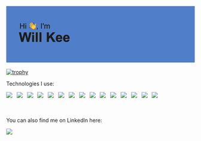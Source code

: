 <img src="./header.png" />

<div>
  
  
  [![trophy](https://github-profile-trophy.vercel.app/?username=willkee&rank=SECRET,SSS,SS,S,AAA,AA,A,BBB,BB,B)](https://github.com/willkee/github-profile-trophy)

  
</div>

Technologies I use:

<div>
  <img src="https://cdn.jsdelivr.net/gh/devicons/devicon/icons/vscode/vscode-original.svg" width="35px" />
  &nbsp;
  <img src="https://cdn.jsdelivr.net/gh/devicons/devicon/icons/javascript/javascript-plain.svg" width="35px"/>
  &nbsp;
  <img src="https://cdn.jsdelivr.net/gh/devicons/devicon/icons/nodejs/nodejs-original.svg" width="35px" />
  &nbsp;
  <img src="https://cdn.jsdelivr.net/gh/devicons/devicon/icons/react/react-original.svg" width="35px"/>
  &nbsp;
  <img src="https://cdn.jsdelivr.net/gh/devicons/devicon/icons/redux/redux-original.svg" width="35px"/>
  &nbsp;
  <img src="https://cdn.jsdelivr.net/gh/devicons/devicon/icons/express/express-original-wordmark.svg" width="35px"/>
  &nbsp;
  <img src="https://cdn.jsdelivr.net/gh/devicons/devicon/icons/postgresql/postgresql-original.svg" width="35px"/>
  &nbsp;
  <img src="https://cdn.jsdelivr.net/gh/devicons/devicon/icons/sequelize/sequelize-original.svg" width="35px"/>
  &nbsp;
  <img src="https://cdn.jsdelivr.net/gh/devicons/devicon/icons/python/python-original.svg" width="35px"/>
  &nbsp;
   <img src="https://cdn.jsdelivr.net/gh/devicons/devicon/icons/flask/flask-original.svg" width="35px"/>
  &nbsp;
  <img src="https://cdn.jsdelivr.net/gh/devicons/devicon/icons/html5/html5-plain.svg" width="35px"/>
  &nbsp;
   <img src="https://cdn.jsdelivr.net/gh/devicons/devicon/icons/css3/css3-plain.svg" width="35px"/>
  &nbsp;
  <img src="https://cdn.jsdelivr.net/gh/devicons/devicon/icons/git/git-original.svg" width="35px"/>
  &nbsp;
  <img src="https://cdn.jsdelivr.net/gh/devicons/devicon/icons/amazonwebservices/amazonwebservices-plain-wordmark.svg" width="35px"/>
  &nbsp;
  <img src="https://cdn.jsdelivr.net/gh/devicons/devicon/icons/google/google-original.svg" width="35px"/>
</div>
<br>
<br>



You can also find me on LinkedIn here: 

[<img src="https://cdn.jsdelivr.net/gh/devicons/devicon/icons/linkedin/linkedin-original.svg" width="75px"/>](https://www.linkedin.com/in/will-kee/)
